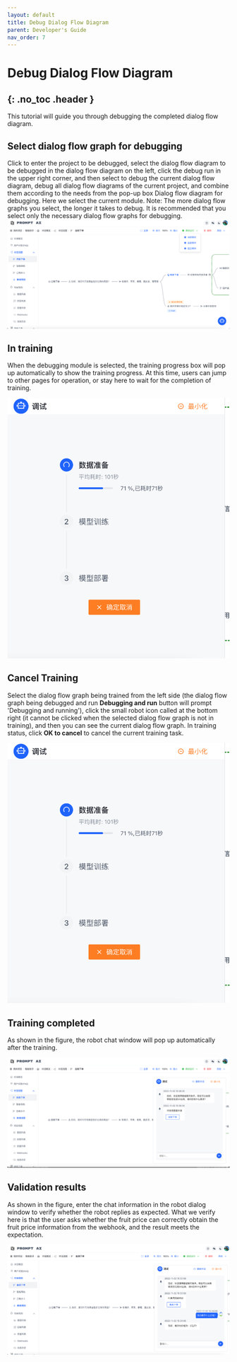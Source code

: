 ```yaml
---
layout: default
title: Debug Dialog Flow Diagram
parent: Developer's Guide
nav_order: 7
---
```


# Debug Dialog Flow Diagram
{: .no_toc .header }
---

This tutorial will guide you through debugging the completed dialog flow diagram.

## Select dialog flow graph for debugging

Click to enter the project to be debugged, select the dialog flow diagram to be debugged in the dialog flow diagram on the left, click the debug run in the upper right corner, and then select to debug the current dialog flow diagram, debug all dialog flow diagrams of the current project, and combine them according to the needs from the pop-up box Dialog flow diagram for debugging. Here we select the current module. Note: The more dialog flow graphs you select, the longer it takes to debug. It is recommended that you select only the necessary dialog flow graphs for debugging.
![00-debug-train](/assets/images/tutorial/flow/train/00-debug-train.png)

## In training

When the debugging module is selected, the training progress box will pop up automatically to show the training progress. At this time, users can jump to other pages for operation, or stay here to wait for the completion of training.

![04-debug-training](/assets/images/tutorial/flow/train/04-debug-training.png)

## Cancel Training

Select the dialog flow graph being trained from the left side (the dialog flow graph being debugged and run **Debugging and run** button will prompt 'Debugging and running'), click the small robot icon called at the bottom right (it cannot be clicked when the selected dialog flow graph is not in training), and then you can see the current dialog flow graph.
In training status, click **OK to cancel** to cancel the current training task.

![04-debug-training](/assets/images/tutorial/flow/train/04-debug-training.png)
## Training completed

As shown in the figure, the robot chat window will pop up automatically after the training.

![05-edit-option](/assets/images/tutorial/flow/train/05-debug-train-finish.png)

## Validation results

As shown in the figure, enter the chat information in the robot dialog window to verify whether the robot replies as expected.
What we verify here is that the user asks whether the fruit price can correctly obtain the fruit price information from the webhook, and the result meets the expectation.

![12-create-webhook](/assets/images/tutorial/flow/train/06-debug-train-confirm.png)


